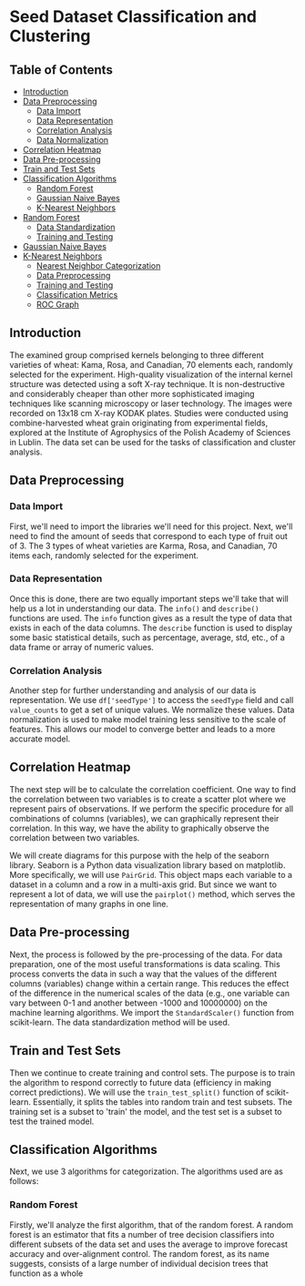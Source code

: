 # Seed Dataset Classification and Clustering

## Table of Contents
- [Introduction](#introduction)
- [Data Preprocessing](#data-preprocessing)
  - [Data Import](#data-import)
  - [Data Representation](#data-representation)
  - [Correlation Analysis](#correlation-analysis)
  - [Data Normalization](#data-normalization)
- [Correlation Heatmap](#correlation-heatmap)
- [Data Pre-processing](#data-pre-processing)
- [Train and Test Sets](#train-and-test-sets)
- [Classification Algorithms](#classification-algorithms)
  - [Random Forest](#random-forest)
  - [Gaussian Naive Bayes](#gaussian-naive-bayes)
  - [K-Nearest Neighbors](#k-nearest-neighbors)
- [Random Forest](#random-forest)
  - [Data Standardization](#data-standardization)
  - [Training and Testing](#training-and-testing)
- [Gaussian Naive Bayes](#gaussian-naive-bayes)
- [K-Nearest Neighbors](#k-nearest-neighbors)
  - [Nearest Neighbor Categorization](#nearest-neighbor-categorization)
  - [Data Preprocessing](#data-preprocessing-1)
  - [Training and Testing](#training-and-testing-1)
  - [Classification Metrics](#classification-metrics)
  - [ROC Graph](#roc-graph)

## Introduction

The examined group comprised kernels belonging to three different varieties of wheat: Kama, Rosa, and Canadian, 70 elements each, randomly selected for the experiment. High-quality visualization of the internal kernel structure was detected using a soft X-ray technique. It is non-destructive and considerably cheaper than other more sophisticated imaging techniques like scanning microscopy or laser technology. The images were recorded on 13x18 cm X-ray KODAK plates. Studies were conducted using combine-harvested wheat grain originating from experimental fields, explored at the Institute of Agrophysics of the Polish Academy of Sciences in Lublin. The data set can be used for the tasks of classification and cluster analysis.

## Data Preprocessing

### Data Import
First, we'll need to import the libraries we'll need for this project. Next, we'll need to find the amount of seeds that correspond to each type of fruit out of 3. The 3 types of wheat varieties are Karma, Rosa, and Canadian, 70 items each, randomly selected for the experiment.

### Data Representation
Once this is done, there are two equally important steps we'll take that will help us a lot in understanding our data. The `info()` and `describe()` functions are used. The `info` function gives as a result the type of data that exists in each of the data columns. The `describe` function is used to display some basic statistical details, such as percentage, average, std, etc., of a data frame or array of numeric values.

### Correlation Analysis
Another step for further understanding and analysis of our data is representation. We use `df['seedType']` to access the `seedType` field and call `value_counts` to get a set of unique values. We normalize these values. Data normalization is used to make model training less sensitive to the scale of features. This allows our model to converge better and leads to a more accurate model.

## Correlation Heatmap

The next step will be to calculate the correlation coefficient. One way to find the correlation between two variables is to create a scatter plot where we represent pairs of observations. If we perform the specific procedure for all combinations of columns (variables), we can graphically represent their correlation. In this way, we have the ability to graphically observe the correlation between two variables.

We will create diagrams for this purpose with the help of the seaborn library. Seaborn is a Python data visualization library based on matplotlib. More specifically, we will use `PairGrid`. This object maps each variable to a dataset in a column and a row in a multi-axis grid. But since we want to represent a lot of data, we will use the `pairplot()` method, which serves the representation of many graphs in one line.

## Data Pre-processing

Next, the process is followed by the pre-processing of the data. For data preparation, one of the most useful transformations is data scaling. This process converts the data in such a way that the values of the different columns (variables) change within a certain range. This reduces the effect of the difference in the numerical scales of the data (e.g., one variable can vary between 0-1 and another between -1000 and 10000000) on the machine learning algorithms. We import the `StandardScaler()` function from scikit-learn. The data standardization method will be used.

## Train and Test Sets

Then we continue to create training and control sets. The purpose is to train the algorithm to respond correctly to future data (efficiency in making correct predictions). We will use the `train_test_split()` function of scikit-learn. Essentially, it splits the tables into random train and test subsets. The training set is a subset to 'train' the model, and the test set is a subset to test the trained model.

## Classification Algorithms

Next, we use 3 algorithms for categorization. The algorithms used are as follows:

### Random Forest

Firstly, we'll analyze the first algorithm, that of the random forest. A random forest is an estimator that fits a number of tree decision classifiers into different subsets of the data set and uses the average to improve forecast accuracy and over-alignment control. The random forest, as its name suggests, consists of a large number of individual decision trees that function as a whole
